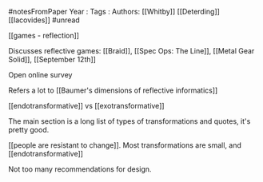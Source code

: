 #notesFromPaper
Year   :
Tags   :
Authors: [[Whitby]] [[Deterding]] [[Iacovides]]
#unread 

[[games - reflection]]

Discusses reflective games: [[Braid]], [[Spec Ops: The Line]], [[Metal Gear Solid]], [[September 12th]]

Open online survey

Refers a lot to [[Baumer's dimensions of reflective informatics]]

[[endotransformative]] vs [[exotransformative]]

The main section is a long list of types of transformations and quotes, it's pretty good.

[[people are resistant to change]]. Most transformations are small, and [[endotransformative]]

Not too many recommendations for design.

